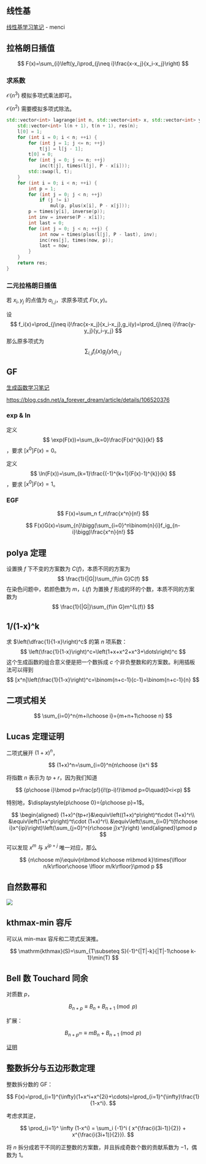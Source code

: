 ## 线性基

[线性基学习笔记](https://oi.men.ci/linear-basis-notes/) - menci

## 拉格朗日插值

$$
F(x)=\sum_{i}\left(y_i\prod_{j\neq i}\frac{x-x_j}{x_i-x_j}\right)
$$

### 求系数

$\mathcal O(n^3)$ 模拟多项式乘法即可。

$\mathcal O(n^2)$ 需要模拟多项式除法。

```cpp
std::vector<int> lagrange(int n, std::vector<int> x, std::vector<int> y) {
	std::vector<int> l(n + 1), t(n + 1), res(n);
	l[0] = 1;
	for (int i = 0; i < n; ++i) {
		for (int j = 1; j <= n; ++j)
			t[j] = l[j - 1];
		t[0] = 0;
		for (int j = 0; j <= n; ++j)
			inc(t[j], times(l[j], P - x[i]));
		std::swap(l, t);
	}
	for (int i = 0; i < n; ++i) {
		int p = 1;
		for (int j = 0; j < n; ++j)
			if (j != i)
				mul(p, plus(x[i], P - x[j]));
		p = times(y[i], inverse(p));
		int inv = inverse(P - x[i]);
		int last = 0;
		for (int j = 0; j < n; ++j) {
			int now = times(plus(l[j], P - last), inv);
			inc(res[j], times(now, p));
			last = now;
		}
	}
	return res;
}
```

### 二元拉格朗日插值

若 $x_i,y_j$ 的点值为 $a_{i,j}$，求原多项式 $F(x,y)$。

设 
$$
f_i(x)=\prod_{j\neq i}\frac{x-x_j}{x_i-x_j},g_i(y)=\prod_{j\neq i}\frac{y-y_j}{y_i-y_j}
$$
那么原多项式为
$$
\sum_{i,j}f_i(x)g_j(y)a_{i,j}
$$

## GF

[生成函数学习笔记](https://www.cnblogs.com/UntitledCpp/p/GeneratingFunction_Study.html)

https://blog.csdn.net/a_forever_dream/article/details/106520376

### exp & ln

定义
$$
\exp(F(x))=\sum_{k=0}\frac{F(x)^{k}}{k!}
$$
，要求 $[x^0]F(x)=0$。

定义
$$
\ln(F(x))=\sum_{k=1}\frac{(-1)^{k+1}(F(x)-1)^{k}}{k}
$$
，要求 $[x^0]F(x)=1$。

### EGF

$$
F(x)=\sum_n f_n\frac{x^n}{n!}
$$

$$
F(x)G(x)=\sum_{n}\bigg(\sum_{i=0}^n\binom{n}{i}f_ig_{n-i}\bigg)\frac{x^n}{n!}
$$



## polya 定理

设置换 $f$ 下不变的方案数为 $C(f)$，本质不同的方案为
$$
\frac{1}{|G|}\sum_{f\in G}C(f)
$$
在染色问题中，若颜色数为 $m$，$L(f)$ 为置换 $f$ 形成的环的个数，本质不同的方案数为
$$
\frac{1}{|G|}\sum_{f\in G}m^{L(f)}
$$

## 1/(1-x)^k

求 $\left(\dfrac{1}{1-x}\right)^c$ 的第 $n$ 项系数：
$$
\left(\frac{1}{1-x}\right)^c=\left(1+x+x^2+x^3+\dots\right)^c
$$
这个生成函数的组合意义便是把一个数拆成 $c$ 个非负整数和的方案数。利用插板法可以得到
$$
[x^n]\left(\frac{1}{1-x}\right)^c=\binom{n+c-1}{c-1}=\binom{n+c-1}{n}
$$

## 二项式相关

$$
\sum_{i=0}^n{m+i\choose i}={m+n+1\choose n}
$$

## Lucas 定理证明

二项式展开 $(1+x)^n$，

$$
(1+x)^n=\sum_{i=0}^n{n\choose i}x^i
$$

将指数 $n$ 表示为 $tp+r$，因为我们知道

$$
{p\choose i}\bmod p=\frac{p!}{i!(p-i)!}\bmod p=0\quad(0<i<p)
$$

特别地，$\displaystyle{p\choose 0}={p\choose p}=1$。

$$
\begin{aligned}
(1+x)^{tp+r}&\equiv\left((1+x)^p\right)^t\cdot (1+x)^r\\
&\equiv\left(1+x^p\right)^t\cdot (1+x)^r\\
&\equiv\left(\sum_{i=0}^t{t\choose i}x^{ip}\right)\left(\sum_{j=0}^r{r\choose j}x^j\right)
\end{aligned}\pmod p
$$

可以发现 $x^m$ 与 $x^{ip+j}$ 唯一对应，那么

$$
{n\choose m}\equiv{n\bmod k\choose m\bmod k}\times{\lfloor n/k\rfloor\choose \lfloor m/k\rfloor}\pmod p
$$

## 自然数幂和

![](https://z3.ax1x.com/2021/10/12/5ejEH1.jpg)

## kthmax-min 容斥

可以从 min-max 容斥和二项式反演推。

$$
\mathrm{kthmax}(S)=\sum_{T\subseteq S}(-1)^{|T|-k}{|T|-1\choose k-1}\min(T)
$$

## Bell 数 Touchard 同余

对质数 $p$，

$$
B_{n+p}\equiv B_n+B_{n+1}\pmod p
$$

扩展：

$$
B_{n+p^m}\equiv mB_n+B_{n+1}\pmod p
$$

[证明](https://www.cnblogs.com/chenxiaoran666/p/Bell.html)


## 整数拆分与五边形数定理

整数拆分数的 GF：

$$
F(x)=\prod_{i=1}^{\infty}(1+x^i+x^{2i}+\cdots)=\prod_{i=1}^{\infty}\frac{1}{1-x^i}.
$$

考虑求其逆，

$$
\prod_{i=1}^ \infty  (1-x^i) = \sum_i (-1)^i ( x^{\frac{i(3i-1)}{2}} + x^{\frac{i(3i+1)}{2}}).
$$

将 $n$ 拆分成若干不同的正整数的方案数，并且拆成奇数个数的贡献系数为 $−1$，偶数为 $1$。

